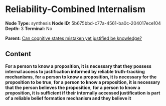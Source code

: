 # Reliability-Combined Internalism

**Node Type:** synthesis
**Node ID:** 5b675bbd-c77a-4561-ba0c-204017ece104
**Depth:** 3
**Terminal:** No

**Parent:** [Can cognitive states mistaken yet justified be knowledge?](can-cognitive-states-mistaken-yet-justified-be-knowledge.md)

## Content

**For a person to know a proposition, it is necessary that they possess internal access to justification informed by reliable truth-tracking mechanisms**, **for a person to know a proposition, it is necessary for the proposition to be true**, **for a person to know a proposition, it is necessary that the person believes the proposition**, **for a person to know a proposition, it is sufficient if their internally accessed justification is part of a reliable belief formation mechanism and they believe it**
